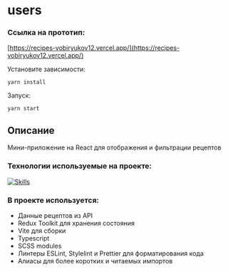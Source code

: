 # users

### Ссылка на прототип:

[https://recipes-vobiryukov12.vercel.app/](https://recipes-vobiryukov12.vercel.app/)

Установите зависимости:

```
yarn install
```

Запуск:

```
yarn start
```

## Описание

Мини-приложение на React для отображения и фильтрации рецептов

### Технологии используемые на проекте:

[![Skills](https://skillicons.dev/icons?i=react,ts,redux,scss,vite)](https://skillicons.dev)

### В проекте используется:

- Данные рецептов из API
- Redux Toolkit для хранения состояния
- Vite для сборки
- Typescript
- SCSS modules
- Линтеры ESLint, Stylelint и Prettier для форматирования кода
- Алиасы для более коротких и читаемых импортов
